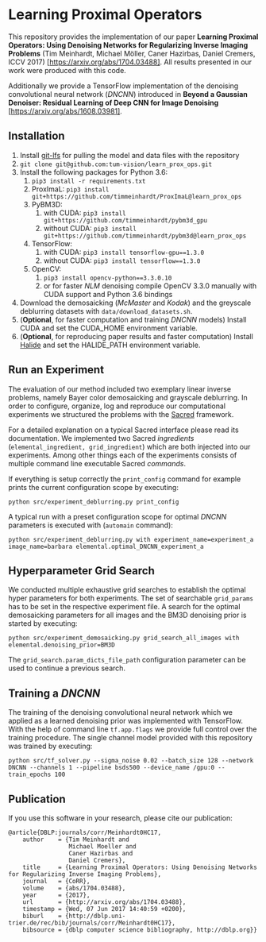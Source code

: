 Learning Proximal Operators
================
This repository provides the implementation of our paper **Learning Proximal Operators: Using Denoising Networks for Regularizing Inverse Imaging Problems** (Tim Meinhardt, Michael Möller, Caner Hazirbas, Daniel Cremers, ICCV 2017) [https://arxiv.org/abs/1704.03488]. All results presented in our work were produced with this code.

Additionally we provide a TensorFlow implementation of the denoising convolutional neural network (_DNCNN_) introduced in **Beyond a Gaussian Denoiser: Residual Learning of Deep CNN for Image Denoising** [https://arxiv.org/abs/1608.03981].

Installation
-------------------
1. Install [git-lfs](https://github.com/git-lfs/git-lfs) for pulling the model and data files with the repository
2. `git clone git@github.com:tum-vision/learn_prox_ops.git`
3. Install the following packages for Python 3.6:
    1. `pip3 install -r requirements.txt`
    2. ProxImaL: `pip3 install git+https://github.com/timmeinhardt/ProxImaL@learn_prox_ops`
    3. PyBM3D:
        1. with CUDA: `pip3 install git+https://github.com/timmeinhardt/pybm3d_gpu`
        2. without CUDA: `pip3 install git+https://github.com/timmeinhardt/pybm3d@learn_prox_ops`
    3. TensorFlow:
        1. with CUDA: `pip3 install tensorflow-gpu==1.3.0`
        2. without CUDA: `pip3 install tensorflow==1.3.0`
    4. OpenCV:
        1. `pip3 install opencv-python==3.3.0.10`
        2. or for faster _NLM_ denoising compile OpenCV 3.3.0 manually with CUDA support and Python 3.6 bindings
4. Download the demosaicking (_McMaster_ and _Kodak_) and the greyscale deblurring datasets with `data/download_datasets.sh`.
5. (**Optional**, for faster computation and training _DNCNN_ models) Install CUDA and set the CUDA_HOME environment variable.
6. (**Optional**, for reproducing paper results and faster computation) Install [Halide](http://halide-lang.org/) and set the HALIDE_PATH environment variable.

Run an Experiment
-------------------
The evaluation of our method included two exemplary linear inverse problems, namely Bayer color demosaicking and grayscale deblurring. In order to configure, organize, log and reproduce our computational experiments we structured the problems with the [Sacred](http://sacred.readthedocs.io/en/latest/index.html) framework.

For a detailed explanation on a typical Sacred interface please read its documentation. We implemented two Sacred _ingredients_ (`elemental_ingredient, grid_ingredient`) which are both injected into our experiments. Among other things each of the experiments consists of multiple command line executable Sacred _commands_.

If everything is setup correctly the `print_config` command for example prints the current configuration scope by executing:

`python src/experiment_deblurring.py print_config`

A typical run with a preset configuration scope for optimal _DNCNN_ parameters is executed with (`automain` command):

`python src/experiment_deblurring.py with experiment_name=experiment_a image_name=barbara elemental.optimal_DNCNN_experiment_a`


Hyperparameter Grid Search
-------------------
We conducted multiple exhaustive grid searches to establish the optimal hyper parameters for both experiments. The set of searchable `grid_params` has to be set in the respective experiment file. A search for the optimal demosaicking parameters for all images and the BM3D denoising prior is started by executing:

`python src/experiment_demosaicking.py grid_search_all_images with elemental.denoising_prior=BM3D`

The `grid_search.param_dicts_file_path` configuration parameter can be used to continue a previous search.


Training a _DNCNN_
-------------------

The training of the denoising convolutional neural network which we applied as a learned denoising prior was implemented with TensorFlow. With the help of command line `tf.app.flags` we provide full control over the training procedure. The single channel model provided with this repository was trained by executing:

`python src/tf_solver.py --sigma_noise 0.02 --batch_size 128 --network DNCNN --channels 1 --pipeline bsds500 --device_name /gpu:0 --train_epochs 100`


Publication
-------------------
If you use this software in your research, please cite our publication:

```
@article{DBLP:journals/corr/Meinhardt0HC17,
    author    = {Tim Meinhardt and
                 Michael Moeller and
                 Caner Hazirbas and
                 Daniel Cremers},
    title     = {Learning Proximal Operators: Using Denoising Networks for Regularizing Inverse Imaging Problems},
    journal   = {CoRR},
    volume    = {abs/1704.03488},
    year      = {2017},
    url       = {http://arxiv.org/abs/1704.03488},
    timestamp = {Wed, 07 Jun 2017 14:40:59 +0200},
    biburl    = {http://dblp.uni-trier.de/rec/bib/journals/corr/Meinhardt0HC17},
    bibsource = {dblp computer science bibliography, http://dblp.org}}
```
